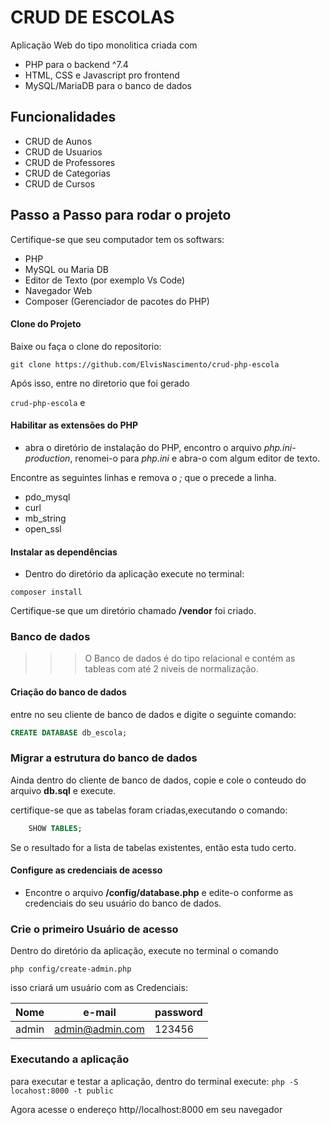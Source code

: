 # CRUD DE ESCOLAS

Aplicação Web do tipo monolitica criada com
- PHP para o backend ^7.4
- HTML, CSS e Javascript pro frontend
- MySQL/MariaDB para o banco de dados

## Funcionalidades

- CRUD de Aunos
- CRUD de Usuarios
- CRUD de Professores
- CRUD de Categorias
- CRUD de Cursos

## Passo a Passo para rodar o projeto

Certifique-se que seu computador tem os softwars:
- PHP
- MySQL ou Maria DB
- Editor de Texto (por exemplo Vs Code)
- Navegador Web
- Composer (Gerenciador de pacotes do PHP)

#### Clone do Projeto

Baixe ou  faça o clone do repositorio:

`git clone https://github.com/ElvisNascimento/crud-php-escola`

Após isso, entre no diretorio que foi gerado

`crud-php-escola`
e
#### Habilitar as extensões do PHP

- abra o diretório de instalação do PHP, encontro o arquivo *php.ini-production*,
renomei-o para *php.ini* e abra-o com algum editor de texto.

Encontre as seguintes linhas e remova o *;* que o precede a linha.

- pdo_mysql
- curl 
- mb_string
- open_ssl

#### Instalar as dependências

- Dentro do diretório da aplicação execute no terminal:

`composer install`

Certifique-se que um diretório chamado **/vendor** foi criado.

### Banco de dados

>>> O Banco de dados é do tipo relacional e contém as tableas com até 2 niveis de normalização.

#### Criação do banco de dados

entre no seu cliente de banco de dados  e digite o seguinte comando:
```sql
CREATE DATABASE db_escola;

```

### Migrar a estrutura do banco de dados
Ainda dentro do cliente de banco de dados, copie e cole o conteudo do arquivo **db.sql** e execute.

certifique-se que as tabelas foram criadas,executando o comando:
```sql
    SHOW TABLES;
```

Se o resultado for a lista de tabelas existentes, então esta tudo certo.

#### Configure as credenciais de acesso

- Encontre o arquivo **/config/database.php** e edite-o conforme as credenciais 
do seu usuário do banco de dados.

### Crie o primeiro Usuário de acesso 

Dentro do diretório da aplicação,
execute no terminal o comando

`php config/create-admin.php`

isso criará um usuário com as Credenciais:

|Nome|e-mail|password|
| -  | -    | -      |
|admin|admin@admin.com|123456|


### Executando a aplicação

para executar e testar a aplicação, dentro do terminal execute:
`php -S locahost:8000 -t public`

Agora acesse o endereço <link>http//localhost:8000</link> em seu navegador




